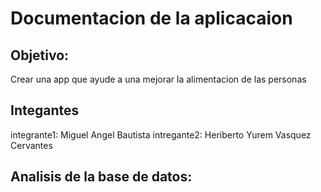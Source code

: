 # Documentacion de la aplicacaion 

## Objetivo:
  Crear una app que ayude a una mejorar la alimentacion de las personas

## Integantes 
integrante1: Miguel Angel Bautista
intregante2: Heriberto Yurem Vasquez Cervantes
   
## Analisis de la base de datos:
